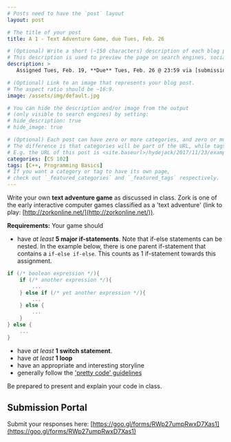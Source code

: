 ```yaml
---
# Posts need to have the `post` layout
layout: post

# The title of your post
title: A 1 - Text Adventure Game, due Tues, Feb. 26

# (Optional) Write a short (~150 characters) description of each blog post.
# This description is used to preview the page on search engines, social media, etc.
description: >
   Assigned Tues, Feb. 19, **Due** Tues, Feb. 26 @ 23:59 via [submission portal](https://goo.gl/forms/RWp27umpRwxD7Xas1)

# (Optional) Link to an image that represents your blog post.
# The aspect ratio should be ~16:9.
image: /assets/img/default.jpg

# You can hide the description and/or image from the output
# (only visible to search engines) by setting:
# hide_description: true
# hide_image: true

# (Optional) Each post can have zero or more categories, and zero or more tags.
# The difference is that categories will be part of the URL, while tags will not.
# E.g. the URL of this post is <site.baseurl>/hydejack/2017/11/23/example-content/
categories: [CS 102]
tags: [C++, Programming Basics]
# If you want a category or tag to have its own page,
# check out `_featured_categories` and `_featured_tags` respectively.
---
```


Write your own **text adventure game** as discussed in class. Zork is one of the early interactive computer games classified as a 'text adventure' (link to play: [http://zorkonline.net/](http://zorkonline.net/)).

**Requirements:** Your game should
- have *at least* **5 major if-statements**. Note that if-else statements can be nested. In the example below, there is one parent if-statement that contains a `if-else if-else`. This counts as 1 if-statement towards this assignment.
```cpp
if (/* boolean expression */){
	if (/* another expression */){
		...
	} else if (/* yet another expression */){
		...
	} else {
		...
	}
} else {
	...
}
```
- have *at least* **1 switch statement**.
- have *at least* **1 loop**
- have an appropriate and interesting storyline
- generally follow the ['pretty code' guidelines](https://ramnauth.github.io/cs%20102/2019/02/20/style/)

Be prepared to present and explain your code in class.

## Submission Portal
Submit your responses here: [https://goo.gl/forms/RWp27umpRwxD7Xas1](https://goo.gl/forms/RWp27umpRwxD7Xas1)